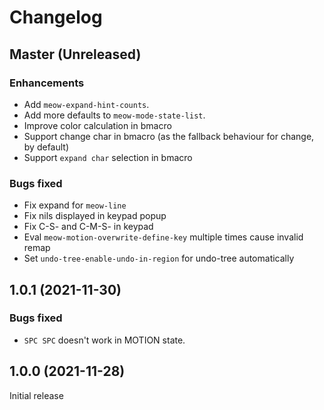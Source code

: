 # Changelog

## Master (Unreleased)

### Enhancements
* Add `meow-expand-hint-counts`.
* Add more defaults to `meow-mode-state-list`.
* Improve color calculation in bmacro
* Support change char in bmacro (as the fallback behaviour for change, by default)
* Support `expand char` selection in bmacro

### Bugs fixed
* Fix expand for `meow-line`
* Fix nils displayed in keypad popup
* Fix C-S- and C-M-S- in keypad
* Eval `meow-motion-overwrite-define-key` multiple times cause invalid remap
* Set `undo-tree-enable-undo-in-region` for undo-tree automatically

## 1.0.1 (2021-11-30)
### Bugs fixed
* `SPC SPC` doesn't work in MOTION state.

## 1.0.0 (2021-11-28)
Initial release
